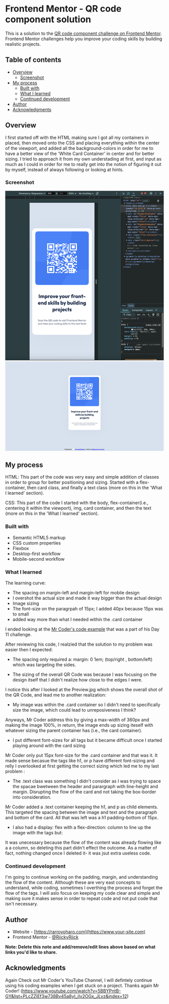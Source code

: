 # Frontend Mentor - QR code component solution

This is a solution to the [QR code component challenge on Frontend Mentor](https://www.frontendmentor.io/challenges/qr-code-component-iux_sIO_H). Frontend Mentor challenges help you improve your coding skills by building realistic projects. 

## Table of contents

- [Overview](#overview)
  - [Screenshot](#screenshot)
- [My process](#my-process)
  - [Built with](#built-with)
  - [What I learned](#what-i-learned)
  - [Continued development](#continued-development)
- [Author](#author)
- [Acknowledgments](#acknowledgments)


## Overview

I first started off with the HTML making sure I got all my containers in placed, then moved onto the CSS and placing everything within the center of the viewport, and added all the background-colors in order for me to have a better view of the 'White Card Container' in center and for better sizing. I tried to approach it from my own understading at first, and input as much as I could in order for me to really get into the notion of figuring it out by myself, instead of always following or looking at hints. 
### Screenshot

<img src="./Mobile Design .png"/>
<img src="./Desktop Design.png"/>

## My process

HTML: This part of the code was very easy and simple addition of classes in order to group for better positioning and sizing. Started with a flex-container, then card class, and finally a text class (more on this in the 'What I learned' section). 

CSS: This part of the code I started with the body, flex-container(i.e., centering it within the viewport), img, card container, and then the text (more on this in the 'What I learned' section). 


### Built with

- Semantic HTML5 markup
- CSS custom properties
- Flexbox
- Desktop-first workflow 
- Mobile-second workflow

### What I learned

The learning curve: 
- The spacing on margin-left and margin-left for mobile design 
- I overshot the actual size and made it way bigger than the actual design
- Image sizing
- The font-size on the paragrpah of 15px; I added 40px because 15px was to small
- added way more than what I needed within the .card container

I ended looking at the <a href="https://www.youtube.com/watch?v=5BBYPntB-GY&list=PLcZZlEf3w738Bv45a8yI_iIv2OGx_JLvz&index=12" target="_blank">Mr Coder's code example</a> that was a part of his Day 11 challenge. 

After reviewing his code, I realzied that the solution to my problem was easier then I expected: 

- The spacing only required a: 
margin: 0 1em; (top/right , bottom/left) which was targeting the sides.

- The sizing of the overall QR Code was because I was focusing on the design itself that I didn't realize how close to the edges I were. 

I notice this after I looked at the Preview.jpg which shows the overall shot of the QR Code, and lead me to another realization: 

- My image was within the .card container so I didn't need to specifically size the image, which could lead to unreposiveness I think?

Anyways, Mr Coder address this by giving a max-width of 360px and making the image 100%, in return, the image ends up sizing iteself with whatever sizing the parent container has (i.e., the card container). 

- I put different font-sizes for all tags but it became difficult once I started playing around with the card sizing

Mr Coder only put 15px font-size for the .card container and that was it. It made sense becasue the tags like h1, or p have different font-sizing and relly I overlooked at first getting the correct sizing which led me to my last problem :

- The .text class was something I didn't consider as I was trying to space the spacae bwetween the header and parargraph with line-height and margin. Disrupting the flow of the card and not taking the box-border into consideration.

Mr Coder added a .text container keeping the h1, and p as child elements. This targeted the spacing between the image and text and the paragraph and bottom of the card. All that was left was a h1 padding-bottom of 15px. 

- I also had a display: flex with a flex-direction: column to line up the image with the tags but:

It was unecessary because the flow of the content was already flowing like a a column, so deleting this part didn't effect the outcome. As a matter of fact, nothing changed once I deleted it- it was jsut extra useless code. 


### Continued development

I'm going to continue working on the padding, margin, and understanding the flow of the content. Although these are very east concepts to understand, while coding, sometimes I overthing the process and forget the flow of the tags. I will aslo focus on keeping my code clear and simple and making sure it makes sense in order to repeat code and not put code that isn't necessary. 


## Author

- Website - [https://rarroyoharo.com](https://www.your-site.com)
- Frontend Mentor - [@RiickyRiick](https://www.frontendmentor.io/profile/RiickyRiick)

**Note: Delete this note and add/remove/edit lines above based on what links you'd like to share.**

## Acknowledgments

Again Check out Mr Coder's YouTube Channel, I will defintely continue using his coding examples when I get stuck on a project. Thanks again Mr Coder!
(https://www.youtube.com/watch?v=5BBYPntB-GY&list=PLcZZlEf3w738Bv45a8yI_iIv2OGx_JLvz&index=12) 
